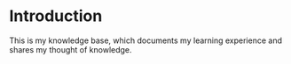 # Introduction

This is my knowledge base, which documents my learning experience and shares my thought of knowledge.
